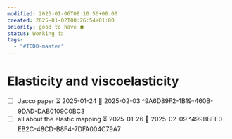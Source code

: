 ```yaml
---
modified: 2025-01-06T08:10:56+00:00
created: 2025-01-02T00:26:54+01:00
priority: good to have 🍀
status: Working 🏗️
tags:
  - "#TODO-master"
---
```


# Elasticity and viscoelasticity 

- [ ] Jacco paper ⏳ 2025-01-24 📅 2025-02-03 ^9A6D89F2-1B19-460B-9DAD-DAB0109C0BC3
- [ ] all about the elastic mapping ⏳ 2025-01-26 📅 2025-02-09 ^499BBFE0-EB2C-48CD-B8F4-7DFA004C79A7
